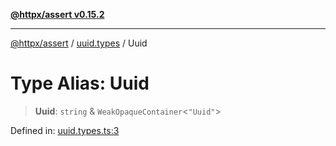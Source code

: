 [**@httpx/assert v0.15.2**](../../README.md)

***

[@httpx/assert](../../README.md) / [uuid.types](../README.md) / Uuid

# Type Alias: Uuid

> **Uuid**: `string` & `WeakOpaqueContainer`\<`"Uuid"`\>

Defined in: [uuid.types.ts:3](https://github.com/belgattitude/httpx/blob/d975bb2c60098569db690fb567053dfa3514ae29/packages/assert/src/uuid.types.ts#L3)
